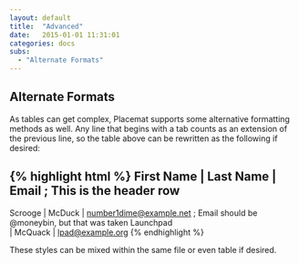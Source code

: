 ```yaml
---
layout: default
title:  "Advanced"
date:   2015-01-01 11:31:01
categories: docs
subs:
  - "Alternate Formats"
---
```


<h2 id="alternate_formats">Alternate Formats</h2>

As tables can get complex, Placemat supports some alternative formatting methods as well. Any line that begins with a tab counts as an extension of the previous line, so the table above can be rewritten as the following if desired:

{% highlight html %}
First Name
  | Last Name
  | Email
  ; This is the header row
---
Scrooge
  | McDuck
  | number1dime@example.net
  ; Email should be @moneybin, but that was taken
Launchpad  
  | McQuack
  | lpad@example.org
{% endhighlight %}

These styles can be mixed within the same file or even table if desired.
